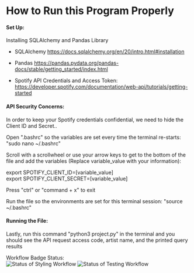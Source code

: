 # How to Run this Program Properly

#### Set Up:

Installing SQLAlchemy and Pandas Library

 - SQLAlchemy
 https://docs.sqlalchemy.org/en/20/intro.html#installation
 - Pandas
  https://pandas.pydata.org/pandas-docs/stable/getting_started/index.html

 - Spotify API Credentials and Access Token:
https://developer.spotify.com/documentation/web-api/tutorials/getting-started

#### API Security Concerns:

In order to keep your Spotify credentials confidential, 
we need to hide the Client ID and Secret..

Open ".bashrc" so the variables are set every time the terminal re-starts: "sudo nano ~/.bashrc"

Scroll with a scrollwheel or use your arrow keys to get to the bottom of the file and add the variables (Replace variable_value with your information):

export SPOTIFY_CLIENT_ID=[variable_value] \
export SPOTIFY_CLIENT_SECRET=[variable_value]

Press "ctrl" or "command + x" to exit

Run the file so the environments are set for this terminal session: "source ~/.bashrc"

#### Running the File: 
Lastly, run this command "python3 project.py" in the terminal and you should see the API request access code, artist name, and the printed query results

Workflow Badge Status: \
![Status of Styling Workflow](https://github.com/BenjKodi7/spotifyProjectSEO/actions/.github/workflows/main.yaml/badge.svg)
![Status of Testing Workflow](https://github.com/BenjKodi7/spotifyProjectSEO/actions/.github/workflows/test.yaml/badge.svg)

